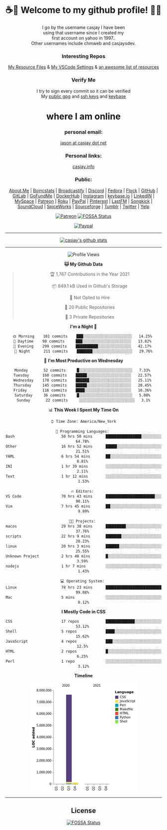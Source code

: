 <div align="center">  
  
# <strong> ☕👋 Welcome to my github profile! 👋🚀 </strong>  
  
I go by the username casjay I have been  
using that username since I created my  
first account on yahoo in 1997..  
Other usernames include chmweb and casjaysdev.  
  
### <strong> Interesting Repos </strong>  
[My Resource Files](https://github.com/casjay/resources) & 
[My VSCode Settings](https://github.com/casjay/vs-code) & 
[an awesome list of resources](https://github.com/casjay/awesome)
  
### <strong> Verify Me </strong>
I try to sign every commit so it can be verified  
My [public gpg](https://github.com/casjay/public/raw/master/jason.asc) and 
[ssh keys](https://github.com/casjay/public/raw/master/ssh_id.pub) and 
[keybase](https://keybase.io/casjay)  
  
# <strong> where I am online </strong>  
  
### <strong> personal email: </strong>  
[jason at casjay dot net](mailto:jason@casjay.net)  

### <strong> Personal links: </strong>  
[casjay.info](http://casjay.info)  
  
### <strong> Public: </strong>  
[About.Me](https://about.me/casjay) | 
[Boincstats](https://boincstats.com/en/page/profile/user/34665/) | 
[Broadcastify](http://www.radioreference.com/apps/user/?uid=184850) | 
[Discord](https://discord.gg/z2wS84v) | 
[Fedora](https://copr.fedorainfracloud.org/coprs/casjay) | 
[Flock](http://casjay.flock.com) | 
[GitHub](http://github.com/casjay) | 
[GitLab](http://gitlab.com/casjay) | 
[GoFundMe](https://www.gofundme.com/casjay) | 
[DockerHub](https://hub.docker.com/r/casjay/) | 
[Instagram](https://www.instagram.com/casjay/) | 
[keybase.io](http://keybase.io/casjay) | 
[LinkedIN](http://linkedin.com/in/casjay) | 
[MySpace](https://myspace.com/casjay) | 
[Patreon](https://www.patreon.com/casjay) | 
[Roku](https://my.roku.com/add/casjaysdev) | 
[PayPal](https://paypal.me/casjaysdev) | 
[Pinterest](https://www.pinterest.com/casjaysdev) | 
[LastFM](https://www.last.fm/user/Casjay) | 
[Songkick](https://www.songkick.com/users/casjay) | 
[SoundCloud](https://soundcloud.com/casjay) | 
[SpiceWorks](https://community.spiceworks.com/people/casjay) | 
[Sourceforge](https://sourceforge.net/u/chmweb/profile/) | 
[Tumblr](https://casjay.tumblr.com) | 
[Twitter](https://twitter.com/casjay) | 
[Yelp](https://www.yelp.com/user_details?userid=vSxaZZdqte5WhkOlsPqReQ)  
  
[![Patreon](https://img.shields.io/badge/patreon-donate-orange.svg)](https://www.patreon.com/casjay) [![FOSSA Status](https://app.fossa.com/api/projects/git%2Bgithub.com%2Fcasjay%2Fcasjay.svg?type=shield)](https://app.fossa.com/projects/git%2Bgithub.com%2Fcasjay%2Fcasjay?ref=badge_shield)

[![Paypal](https://img.shields.io/badge/Donate-PayPal-green.svg)](https://www.paypal.me/casjaysdev)  
  
---
[![casjay's github stats](https://gh-readme-stats.casjay.now.sh/api/?theme=dracula&username=casjay&show_icons=true)](https://github.com/casjay)  
  
---
<!--START_SECTION:waka-->
![Profile Views](http://img.shields.io/badge/Profile%20Views-69-blue)

**🐱 My Github Data** 

> 🏆 1,767 Contributions in the Year 2021
 > 
> 📦 849.1 kB Used in Github's Storage 
 > 
> 🚫 Not Opted to Hire
 > 
> 📜 20 Public Repositories 
 > 
> 🔑 3 Private Repositories  
 > 
**I'm a Night 🦉** 

```text
🌞 Morning    101 commits    ███░░░░░░░░░░░░░░░░░░░░░░   14.25% 
🌆 Daytime    98 commits     ███░░░░░░░░░░░░░░░░░░░░░░   13.82% 
🌃 Evening    299 commits    ██████████░░░░░░░░░░░░░░░   42.17% 
🌙 Night      211 commits    ███████░░░░░░░░░░░░░░░░░░   29.76%

```
📅 **I'm Most Productive on Wednesday** 

```text
Monday       52 commits     █░░░░░░░░░░░░░░░░░░░░░░░░   7.33% 
Tuesday      160 commits    █████░░░░░░░░░░░░░░░░░░░░   22.57% 
Wednesday    178 commits    ██████░░░░░░░░░░░░░░░░░░░   25.11% 
Thursday     145 commits    █████░░░░░░░░░░░░░░░░░░░░   20.45% 
Friday       116 commits    ████░░░░░░░░░░░░░░░░░░░░░   16.36% 
Saturday     36 commits     █░░░░░░░░░░░░░░░░░░░░░░░░   5.08% 
Sunday       22 commits     ░░░░░░░░░░░░░░░░░░░░░░░░░   3.1%

```


📊 **This Week I Spent My Time On** 

```text
⌚︎ Time Zone: America/New_York

💬 Programming Languages: 
Bash                     50 hrs 50 mins      ████████████████░░░░░░░░░   64.78% 
Other                    16 hrs 52 mins      █████░░░░░░░░░░░░░░░░░░░░   21.51% 
YAML                     6 hrs 54 mins       ██░░░░░░░░░░░░░░░░░░░░░░░   8.81% 
INI                      1 hr 39 mins        ░░░░░░░░░░░░░░░░░░░░░░░░░   2.11% 
Text                     1 hr 12 mins        ░░░░░░░░░░░░░░░░░░░░░░░░░   1.53%

🔥 Editors: 
VS Code                  70 hrs 43 mins      ██████████████████████░░░   90.11% 
Vim                      7 hrs 45 mins       ██░░░░░░░░░░░░░░░░░░░░░░░   9.89%

🐱‍💻 Projects: 
macos                    29 hrs 38 mins      █████████░░░░░░░░░░░░░░░░   37.76% 
scripts                  22 hrs 9 mins       ███████░░░░░░░░░░░░░░░░░░   28.23% 
linux                    20 hrs 3 mins       ██████░░░░░░░░░░░░░░░░░░░   25.55% 
Unknown Project          2 hrs 48 mins       █░░░░░░░░░░░░░░░░░░░░░░░░   3.59% 
nodejs                   1 hr 7 mins         ░░░░░░░░░░░░░░░░░░░░░░░░░   1.43%

💻 Operating System: 
Linux                    78 hrs 23 mins      █████████████████████████   99.88% 
Mac                      5 mins              ░░░░░░░░░░░░░░░░░░░░░░░░░   0.12%

```

**I Mostly Code in CSS** 

```text
CSS                      17 repos            █████████████░░░░░░░░░░░░   53.12% 
Shell                    5 repos             ████░░░░░░░░░░░░░░░░░░░░░   15.62% 
JavaScript               4 repos             ███░░░░░░░░░░░░░░░░░░░░░░   12.5% 
HTML                     2 repos             █░░░░░░░░░░░░░░░░░░░░░░░░   6.25% 
Perl                     1 repo              ░░░░░░░░░░░░░░░░░░░░░░░░░   3.12%

```


**Timeline**

![Chart not found](https://raw.githubusercontent.com/casjay/casjay/master/charts/bar_graph.png) 


<!--END_SECTION:waka-->
  
---

## License
[![FOSSA Status](https://app.fossa.com/api/projects/git%2Bgithub.com%2Fcasjay%2Fcasjay.svg?type=large)](https://app.fossa.com/projects/git%2Bgithub.com%2Fcasjay%2Fcasjay?ref=badge_large)

</div>  
